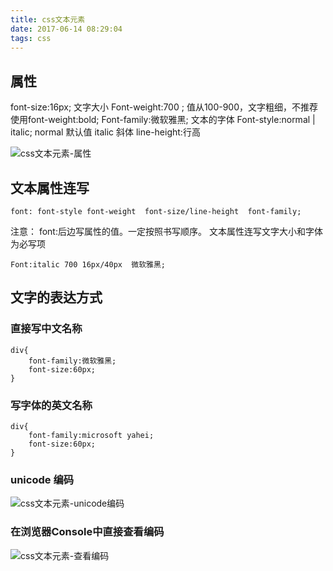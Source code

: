 ```yaml
---
title: css文本元素
date: 2017-06-14 08:29:04
tags: css
---
```

## 属性
font-size:16px;  文字大小
Font-weight:700 ;   值从100-900，文字粗细，不推荐使用font-weight:bold;
Font-family:微软雅黑; 文本的字体
Font-style:normal | italic;      normal 默认值  italic  斜体
line-height:行高
<!-- more -->

![css文本元素-属性](/assets/images/css/css文本元素-属性.png)

## 文本属性连写
```
font: font-style font-weight  font-size/line-height  font-family;
```

注意：
    font:后边写属性的值。一定按照书写顺序。
    文本属性连写文字大小和字体为必写项
```
Font:italic 700 16px/40px  微软雅黑;
```

## 文字的表达方式
### 直接写中文名称
```
div{
    font-family:微软雅黑;
    font-size:60px;
}
```
### 写字体的英文名称
```
div{
    font-family:microsoft yahei;
    font-size:60px;
}
```
### unicode 编码
![css文本元素-unicode编码](/assets/images/css/css文本元素-unicode编码.png)

### 在浏览器Console中直接查看编码
![css文本元素-查看编码](/assets/images/css/css文本元素-查看编码.png)
